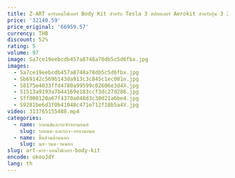 ```yaml
---
title: Z-ART คาร์บอนไฟเบอร์ Body Kit สําหรับ Tesla 3 สปอยเลอร์ Aerokit สําหรับรุ่น 3 2019 + ด้านหน้า Lip + กระโปรงด้านข้าง + ด้านหลัง diffuser + สปอยเลอร์ด้านหลัง
price: '32140.59'
price_original: '66959.57'
currency: THB
discount: 52%
rating: 5
volume: 97
image: Sa7ce19eebcdb457a8748a78db5c5d6fbx.jpg
images:
  - Sa7ce19eebcdb457a8748a78db5c5d6fbx.jpg
  - Sb69142c569b143da913c3c845c1ec001n.jpg
  - S8175e4033ffd4780a99599c02606e3d4X.jpg
  - S1513a9193a7b44169e183ccf3dc27d286.jpg
  - Sff000120a67f4370a048d3c30d21a6be4.jpg
  - S9281be6d3f0b41048c471e712f18b5a4V.jpg
video: 313765155488.mp4
categories:
  - name: รถยนต์และรถจักรยานยนต์
    slug: รถยนต-และรถจ-กรยานยนต
  - name: ชิ้นส่วนด้านนอก
    slug: นส-วนด-านนอก
slug: art-คาร-บอนไฟเบอร-body-kit
encode: okooJdY
lang: th
---
```

  